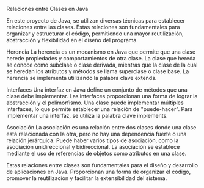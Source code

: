 Relaciones entre Clases en Java

En este proyecto de Java, se utilizan diversas técnicas para establecer relaciones entre las clases.
Estas relaciones son fundamentales para organizar y estructurar el código, permitiendo una mayor reutilización, abstracción y flexibilidad en el diseño del programa.

Herencia
La herencia es un mecanismo en Java que permite que una clase herede propiedades y comportamientos de otra clase. La clase que hereda se conoce como subclase o clase 
derivada, mientras que la clase de la cual se heredan los atributos y métodos se llama superclase o clase base. La herencia se implementa utilizando la palabra clave 
extends.

Interfaces
Una interfaz en Java define un conjunto de métodos que una clase debe implementar. Las interfaces proporcionan una forma de lograr la abstracción y el polimorfismo. 
Una clase puede implementar múltiples interfaces, lo que permite establecer una relación de "puede-hacer". Para implementar una interfaz, se utiliza la palabra clave implements.

Asociación
La asociación es una relación entre dos clases donde una clase está relacionada con la otra, pero no hay una dependencia fuerte o una relación jerárquica. Puede haber varios tipos 
de asociación, como la asociación unidireccional y bidireccional. La asociación se establece mediante el uso de referencias de objetos como atributos en una clase.

Estas relaciones entre clases son fundamentales para el diseño y desarrollo de aplicaciones en Java. Proporcionan una forma de organizar el código, promover la reutilización y facilitar la extensibilidad del sistema.

